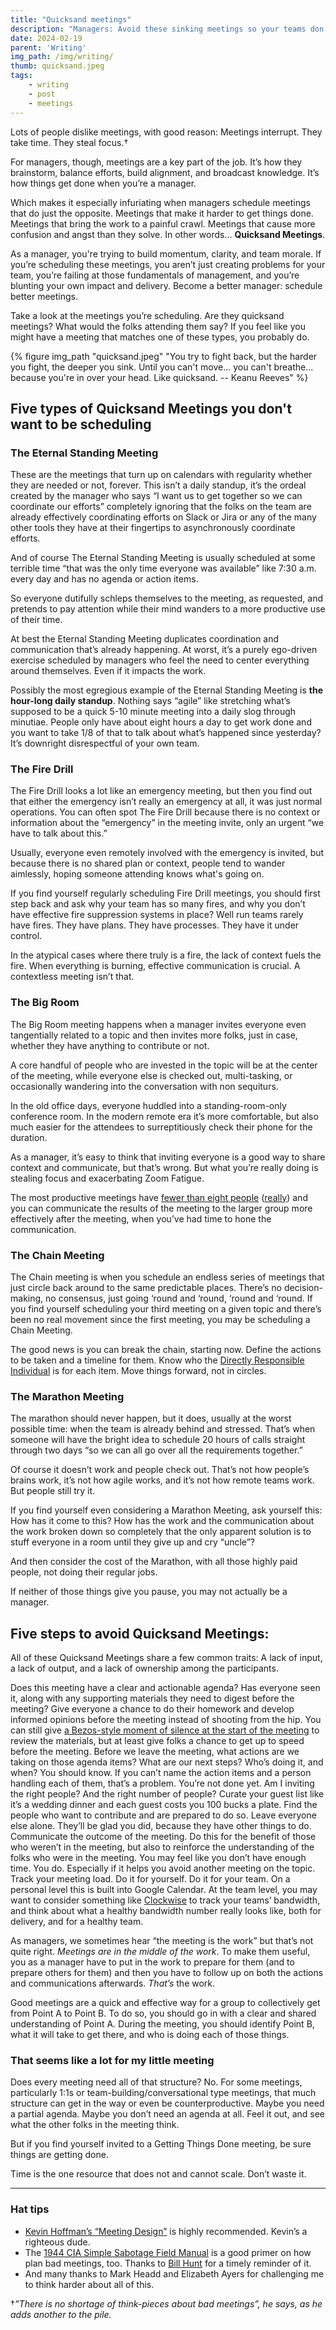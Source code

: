 ```yaml
---
title: "Quicksand meetings"
description: "Managers: Avoid these sinking meetings so your teams don't feel stuck."
date: 2024-02-19
parent: 'Writing'
img_path: /img/writing/
thumb: quicksand.jpeg
tags:
    - writing
    - post
    - meetings
---
```

Lots of people dislike meetings, with good reason: Meetings interrupt. They take time. They steal focus.†

For managers, though, meetings are a key part of the job. It’s how they brainstorm, balance efforts, build alignment, and broadcast knowledge. It’s how things get done when you’re a manager.

Which makes it especially infuriating when managers schedule meetings that do just the opposite. Meetings that make it harder to get things done. Meetings that bring the work to a painful crawl. Meetings that cause more confusion and angst than they solve. In other words… **Quicksand Meetings**.

As a manager, you're trying to build momentum, clarity, and team morale. If you’re scheduling these meetings, you aren’t just creating problems for your team, you’re failing at those fundamentals of management, and you’re blunting your own impact and delivery. Become a better manager: schedule better meetings.

Take a look at the meetings you’re scheduling. Are they quicksand meetings? What would the folks attending them say? If you feel like you might have a meeting that matches one of these types, you probably do. 

  {% figure img_path "quicksand.jpeg" "You try to fight back, but the harder you fight, the deeper you sink. Until you can't move... you can't breathe... because you're in over your head. Like quicksand. -- Keanu Reeves" %}


## Five types of Quicksand Meetings you don't want to be scheduling

### The Eternal Standing Meeting
These are the meetings that turn up on calendars with regularity whether they are needed or not, forever. This isn’t a daily standup, it’s the ordeal created by the manager who says “I want us to get together so we can coordinate our efforts” completely ignoring that the folks on the team are already effectively coordinating efforts on Slack or Jira or any of the many other tools they have at their fingertips to asynchronously coordinate efforts.

And of course The Eternal Standing Meeting is usually scheduled at some terrible time “that was the only time everyone was available” like 7:30 a.m. every day and has no agenda or action items.

So everyone dutifully schleps themselves to the meeting, as requested, and pretends to pay attention while their mind wanders to a more productive use of their time.

At best the Eternal Standing Meeting duplicates coordination and communication that’s already happening. At worst, it’s a purely ego-driven exercise scheduled by managers who feel the need to center everything around themselves. Even if it impacts the work.

Possibly the most egregious example of the Eternal Standing Meeting is **the hour-long daily standup**. Nothing says “agile” like stretching what’s supposed to be a quick 5-10 minute meeting into a daily slog through minutiae. People only have about eight hours a day to get work done and you want to take 1/8 of that to talk about what’s happened since yesterday?  It’s downright disrespectful of your own team.


### The Fire Drill 
The Fire Drill looks a lot like an emergency meeting, but then you find out that either the emergency isn’t really an emergency at all, it was just normal operations. You can often spot The Fire Drill because there is no context or information about the “emergency” in the meeting invite, only an urgent “we have to talk about this.” 

Usually, everyone even remotely involved with the emergency is invited, but because there is no shared plan or context, people tend to wander aimlessly, hoping someone attending knows what's going on. 

If you find yourself regularly scheduling Fire Drill meetings, you should first step back and ask why your team has so many fires, and why you don’t have effective fire suppression systems in place? Well run teams rarely have fires. They have plans. They have processes. They have it under control.

In the atypical cases where there truly is a fire, the lack of context fuels the fire. When everything is burning, effective communication is crucial. A contextless meeting isn’t that.


### The Big Room 
The Big Room meeting happens when a manager invites everyone even tangentially related to a topic and then invites more folks, just in case, whether they have anything to contribute or not. 

A core handful of people who are invested in the topic will be at the center of the meeting, while everyone else is checked out, multi-tasking, or occasionally wandering into the conversation with non sequiturs.

In the old office days, everyone huddled into a standing-room-only conference room. In the modern remote era it’s more comfortable, but also much easier for the attendees to surreptitiously check their phone for the duration.

As a manager, it’s easy to think that inviting everyone is a good way to share context and communicate, but that’s wrong. But what you’re really doing is stealing focus and exacerbating Zoom Fatigue.

The most productive meetings have [fewer than eight people](https://hbr.org/2018/06/the-most-productive-meetings-have-fewer-than-8-people) ([really](https://www.inc.com/sean-wise/want-to-have-more-productive-meetings-stanford-researcher-says-invite-fewer-people.html)) and you can communicate the results of the meeting to the larger group more effectively after the meeting, when you’ve had time to hone the communication.


### The Chain Meeting
The Chain meeting is when you schedule an endless series of meetings that just circle back around to the same predictable places. There’s no decision-making, no consensus, just going ‘round and ‘round, ‘round and ‘round. If you find yourself scheduling your third meeting on a given topic and there’s been no real movement since the first meeting, you may be scheduling a Chain Meeting.

The good news is you can break the chain, starting now. Define the actions to be taken and a timeline for them. Know who the [Directly Responsible Individual](https://tettra.com/article/directly-responsible-individuals-guide/) is for each item. Move things forward, not in circles.


### The Marathon Meeting
The marathon should never happen, but it does, usually at the worst possible time: when the team is already behind and stressed. That’s when someone will have the bright idea to schedule 20 hours of calls straight through two days “so we can all go over all the requirements together.” 

Of course it doesn’t work and people check out. That’s not how people’s brains work, it’s not how agile works, and it’s not how remote teams work. But people still try it.

If you find yourself even considering a Marathon Meeting, ask yourself this: How has it come to this? How has the work and the communication about the work broken down so completely that the only apparent solution is to stuff everyone in a room until they give up and cry “uncle”? 

And then consider the cost of the Marathon, with all those highly paid people, not doing their regular jobs.

If neither of those things give you pause, you may not actually be a manager.



## Five steps to avoid Quicksand Meetings: 
All of these Quicksand Meetings share a few common traits:  A lack of input, a lack of output, and a lack of ownership among the participants. 

Does this meeting have a clear and actionable agenda? Has everyone seen it, along with any supporting materials they need to digest before the meeting? Give everyone a chance to do their homework and develop informed opinions before the meeting instead of shooting from the hip. You can still give [a Bezos-style moment of silence at the start of the meeting](https://www.inc.com/justin-bariso/jeff-bezos-knows-how-to-run-a-meeting-here-are-his-three-simple-rules.html) to review the materials, but at least give folks a chance to get up to speed before the meeting.
Before we leave the meeting, what actions are we taking on those agenda items? What are our next steps? Who’s doing it, and when? You should know. If you can’t name the action items and a person handling each of them, that’s a problem. You’re not done yet. 
Am I inviting the right people? And the right number of people? Curate your guest list like it’s a wedding dinner and each guest costs you 100 bucks a plate. Find the people who want to contribute and are prepared to do so. Leave everyone else alone. They’ll be glad you did, because they have other things to do. 
Communicate the outcome of the meeting.  Do this for the benefit of those who weren’t in the meeting, but also to reinforce the understanding of the folks who were in the meeting. You may feel like you don’t have enough time. You do. Especially if it helps you avoid another meeting on the topic.
Track your meeting load. Do it for yourself. Do it for your team. On a personal level this is built into Google Calendar. At the team level, you may want to consider something like [Clockwise](https://support.getclockwise.com/hc/en-us/articles/360050295911-Manager-s-guide-to-Clockwise#h_01HA7MAV1Z2S4FZEENW4CX2JH0) to track your teams’ bandwidth, and think about what a healthy bandwidth number really looks like, both for delivery, and for a healthy team.

As managers, we sometimes hear “the meeting is the work” but that’s not quite right. *Meetings are in the middle of the work*. To make them useful, you as a manager have to put in the work to prepare for them (and to prepare others for them) and then you have to follow up on both the actions and communications afterwards. *That’s* the work.

Good meetings are a quick and effective way for a group to collectively get from Point A to Point B. To do so, you should go in with a clear and shared understanding of Point A. During the meeting, you should identify Point B, what it will take to get there, and who is doing each of those things. 

### That seems like a lot for my little meeting
Does every meeting need all of that structure? No. For some meetings, particularly 1:1s or team-building/conversational type meetings, that much structure can get in the way or even be counterproductive. Maybe you need a partial agenda. Maybe you don’t need an agenda at all. Feel it out, and see what the other folks in the meeting think. 

But if you find yourself invited to a Getting Things Done meeting, be sure things are getting done. 

Time is the one resource that does not and cannot scale. Don’t waste it.

-----------------------------------
### Hat tips
- [Kevin Hoffman’s “Meeting Design”](https://amzn.to/3OLcLO8) is highly recommended. Kevin’s a righteous dude.
- The [1944 CIA Simple Sabotage Field Manual](https://www.cia.gov/static/5c875f3ec660e092cf893f60b4a288df/SimpleSabotage.pdf) is a good primer on how plan bad meetings, too. Thanks to [Bill Hunt](https://billhunt.dev) for a timely reminder of it.
- And many thanks to Mark Headd and Elizabeth Ayers for challenging me to think harder about all of this.


†*”There is no shortage of think-pieces about bad meetings”, he says, as he adds another to the pile.*
